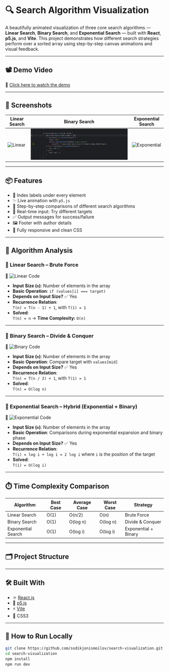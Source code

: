 # 🔍 Search Algorithm Visualization

A beautifully animated visualization of three core search algorithms — **Linear Search**, **Binary Search**, and **Exponential Search** — built with **React**, **p5.js**, and **Vite**. This project demonstrates how different search strategies perform over a sorted array using step-by-step canvas animations and visual feedback.

---

## 📽️ Demo Video

🎥 [Click here to watch the demo](https://your-video-link.com)

---

## 📸 Screenshots

| Linear Search | Binary Search | Exponential Search |
|---------------|----------------|--------------------|
| ![Linear](./) | ![Binary](https://github.com/sodikjonismoilov/search-visualization/blob/main/src/assets/binary-search.png) | ![Exponential](./screenshots/exponential.png) |

---

## 📦 Features

- 🔢 Index labels under every element
- ✨ Live animation with `p5.js`
- 🧠 Step-by-step comparisons of different search algorithms
- 🧪 Real-time input: Try different targets
- ✅ Output messages for success/failure
- 🖼️ Footer with author details
- 🎨 Fully responsive and clean CSS

---

## 🧠 Algorithm Analysis

### 🔹 Linear Search – Brute Force

📸 ![Linear Code](./screenshots/linear-code.png)

- **Input Size (`n`)**: Number of elements in the array
- **Basic Operation**: `if (values[i] === target)`
- **Depends on Input Size?** ✅ Yes
- **Recurrence Relation**:  
  `T(n) = T(n - 1) + 1`, with `T(1) = 1`
- **Solved**:  
  `T(n) = n` → **Time Complexity:** `O(n)`

---

### 🔹 Binary Search – Divide & Conquer

📸 ![Binary Code](./screenshots/binary-code.png)

- **Input Size (`n`)**: Number of elements in the array
- **Basic Operation**: Compare target with `values[mid]`
- **Depends on Input Size?** ✅ Yes
- **Recurrence Relation**:  
  `T(n) = T(n / 2) + 1`, with `T(1) = 1`
- **Solved**:  
  `T(n) = O(log n)`

---

### 🔹 Exponential Search – Hybrid (Exponential + Binary)

📸 ![Exponential Code](./screenshots/exponential-code.png)

- **Input Size (`n`)**: Number of elements in the array  
- **Basic Operation**: Comparisons during exponential expansion and binary phase
- **Depends on Input Size?** ✅ Yes
- **Recurrence Relation**:  
  `T(i) = log i + log i = 2 log i` where `i` is the position of the target
- **Solved**:  
  `T(i) = O(log i)`

---

## ⏱️ Time Complexity Comparison

| Algorithm         | Best Case | Average Case | Worst Case | Strategy           |
|------------------|-----------|---------------|-------------|---------------------|
| Linear Search     | O(1)      | O(n/2)        | O(n)        | Brute Force         |
| Binary Search     | O(1)      | O(log n)      | O(log n)    | Divide & Conquer    |
| Exponential Search| O(1)      | O(log i)      | O(log i)    | Exponential + Binary|

---

## 🗂️ Project Structure


---

## 🛠️ Built With

- ⚛️ [React.js](https://reactjs.org/)
- 🧠 [p5.js](https://p5js.org/)
- ⚡ [Vite](https://vitejs.dev/)
- 🎨 CSS3

---

## 📁 How to Run Locally

```bash
git clone https://github.com/sodikjonismoilov/search-visualization.git
cd search-visualization
npm install
npm run dev

